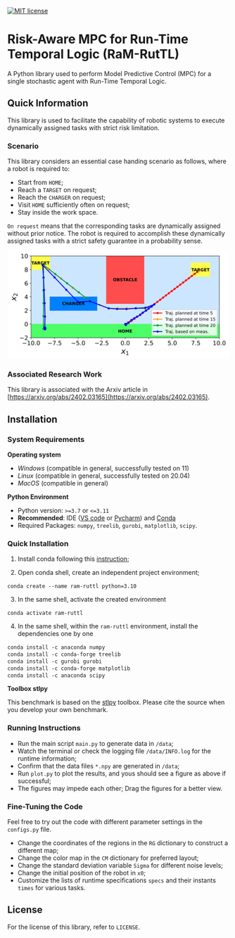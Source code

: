 [![MIT license](https://img.shields.io/badge/License-MIT-blue.svg)](LICENSE)

# Risk-Aware MPC for Run-Time Temporal Logic (RaM-RutTL)

A Python library used to perform Model Predictive Control (MPC) for a single stochastic agent with Run-Time Temporal Logic.

## Quick Information

This library is used to facilitate the capability of robotic systems to execute dynamically assigned tasks with strict risk limitation.

### Scenario

This library considers an essential case handing scenario as follows, where a robot is required to:

- Start from `HOME`;
- Reach a `TARGET` on request;
- Reach the `CHARGER` on request;
- Visit `HOME` sufficiently often on request;
- Stay inside the work space.

`On request` means that the corresponding tasks are dynamically assigned without prior notice. The robot is required to accomplish these dynamically assigned tasks with a strict safety guarantee in a probability sense.

[![MIT license](map.svg)](CASE)

### Associated Research Work

This library is associated with the Arxiv article in [https://arxiv.org/abs/2402.03165](https://arxiv.org/abs/2402.03165).

## Installation

### System Requirements

**Operating system**
 - *Windows* (compatible in general, successfully tested on 11)
 - *Linux* (compatible in general, successfully tested on 20.04)
 - *MacOS* (compatible in general)

**Python Environment**
 - Python version: `>=3.7` or `<=3.11`
 - **Recommended**: IDE ([VS code](https://code.visualstudio.com/) or [Pycharm](https://www.jetbrains.com/pycharm/)) and [Conda](https://www.anaconda.com/)
 - Required Packages: `numpy`, `treelib`, `gurobi`, `matplotlib`, `scipy`. 
 
### Quick Installation
 
1. Install conda following this [instruction](https://conda.io/projects/conda/en/latest/user-guide/install/index.html);

2. Open conda shell, create an independent project environment;
```
conda create --name ram-ruttl python=3.10
```

3. In the same shell, activate the created environment
```
conda activate ram-ruttl
```

4. In the same shell, within the `ram-ruttl` environment, install the dependencies one by one

```
conda install -c anaconda numpy
conda install -c conda-forge treelib
conda install -c gurobi gurobi
conda install -c conda-forge matplotlib
conda install -c anaconda scipy
```

**Toolbox stlpy**

This benchmark is based on the [stlpy](https://github.com/vincekurtz/stlpy/blob/main/README.md) toolbox. Please cite the source when you develop your own benchmark.

### Running Instructions

- Run the main script `main.py` to generate data in `/data`;
- Watch the terminal or check the logging file `/data/INFO.log` for the runtime information;
- Confirm that the data files `*.npy` are generated in `/data`;
- Run `plot.py` to plot the results, and yous should see a figure as above if successful; 
- The figures may impede each other; Drag the figures for a better view.

### Fine-Tuning the Code

Feel free to try out the code with different parameter settings in the `configs.py` file.

- Change the coordinates of the regions in the `RG` dictionary to construct a different map;
- Change the color map in the `CM` dictionary for preferred layout;
- Change the standard deviation variable `Sigma` for different noise levels;
- Change the initial position of the robot in `x0`;
- Customize the lists of runtime specifications `specs` and their instants `times` for various tasks.

## License

For the license of this library, refer to `LICENSE`.

